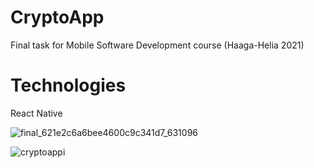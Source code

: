 # CryptoApp
Final task for Mobile Software Development course (Haaga-Helia 2021)

# Technologies
React Native

![final_621e2c6a6bee4600c9c341d7_631096](https://user-images.githubusercontent.com/75240697/156186982-868b4059-da88-4345-b0d0-95aad3078bbe.gif)

![cryptoappi](https://user-images.githubusercontent.com/75240697/156185324-7e98aeaa-b587-44e3-9d10-665644bdd184.gif)
